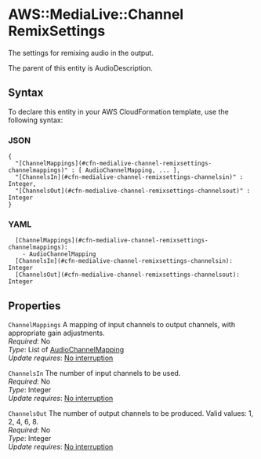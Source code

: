 # AWS::MediaLive::Channel RemixSettings<a name="aws-properties-medialive-channel-remixsettings"></a>

The settings for remixing audio in the output\.

The parent of this entity is AudioDescription\.

## Syntax<a name="aws-properties-medialive-channel-remixsettings-syntax"></a>

To declare this entity in your AWS CloudFormation template, use the following syntax:

### JSON<a name="aws-properties-medialive-channel-remixsettings-syntax.json"></a>

```
{
  "[ChannelMappings](#cfn-medialive-channel-remixsettings-channelmappings)" : [ AudioChannelMapping, ... ],
  "[ChannelsIn](#cfn-medialive-channel-remixsettings-channelsin)" : Integer,
  "[ChannelsOut](#cfn-medialive-channel-remixsettings-channelsout)" : Integer
}
```

### YAML<a name="aws-properties-medialive-channel-remixsettings-syntax.yaml"></a>

```
  [ChannelMappings](#cfn-medialive-channel-remixsettings-channelmappings):
    - AudioChannelMapping
  [ChannelsIn](#cfn-medialive-channel-remixsettings-channelsin): Integer
  [ChannelsOut](#cfn-medialive-channel-remixsettings-channelsout): Integer
```

## Properties<a name="aws-properties-medialive-channel-remixsettings-properties"></a>

`ChannelMappings` <a name="cfn-medialive-channel-remixsettings-channelmappings"></a>
A mapping of input channels to output channels, with appropriate gain adjustments\.  
_Required_: No  
_Type_: List of [AudioChannelMapping](aws-properties-medialive-channel-audiochannelmapping.md)  
_Update requires_: [No interruption](https://docs.aws.amazon.com/AWSCloudFormation/latest/UserGuide/using-cfn-updating-stacks-update-behaviors.html#update-no-interrupt)

`ChannelsIn` <a name="cfn-medialive-channel-remixsettings-channelsin"></a>
The number of input channels to be used\.  
_Required_: No  
_Type_: Integer  
_Update requires_: [No interruption](https://docs.aws.amazon.com/AWSCloudFormation/latest/UserGuide/using-cfn-updating-stacks-update-behaviors.html#update-no-interrupt)

`ChannelsOut` <a name="cfn-medialive-channel-remixsettings-channelsout"></a>
The number of output channels to be produced\. Valid values: 1, 2, 4, 6, 8\.  
_Required_: No  
_Type_: Integer  
_Update requires_: [No interruption](https://docs.aws.amazon.com/AWSCloudFormation/latest/UserGuide/using-cfn-updating-stacks-update-behaviors.html#update-no-interrupt)
